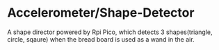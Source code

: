 # Accelerometer/Shape-Detector
A shape director powered by Rpi Pico, which detects 3 shapes(triangle, circle, sqaure) when the bread board is used as a wand in the air. 
